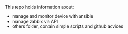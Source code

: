 This repo holds information about:
  - manage and monitor device with ansible
  - manage zabbix via API
  - others folder, contain simple scripts and github advices
